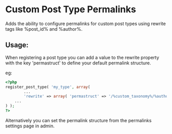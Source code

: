 Custom Post Type Permalinks
===========================

Adds the ability to configure permalinks for custom post types using rewrite
tags like %post_id% and %author%.

## Usage:

When registering a post type you can add a value to the rewrite property with 
the key 'permastruct' to define your default permalink structure.

eg:

```php
<?php
register_post_type( 'my_type', array(
		...
		'rewrite' => array( 'permastruct' => '/%custom_taxonomy%/%author%/%postname%/' ),
 	...
) );
?>
```

Alternatively you can set the permalink structure from the permalinks settings 
page in admin.